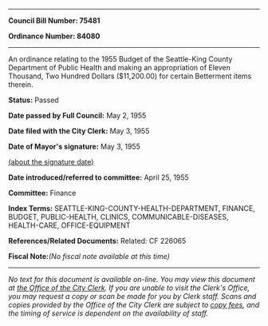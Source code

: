 

********

**Council Bill Number: 75481**
   
**Ordinance Number: 84080**
********

 An ordinance relating to the 1955 Budget of the Seattle-King County Department of Public Health and making an appropriation of Eleven Thousand, Two Hundred Dollars ($11,200.00) for certain Betterment items therein.

**Status:** Passed
   
**Date passed by Full Council:** May 2, 1955
   
**Date filed with the City Clerk:** May 3, 1955
   
**Date of Mayor's signature:** May 3, 1955
   
[(about the signature date)](/~public/approvaldate.htm)
   
   
   
**Date introduced/referred to committee:** April 25, 1955
   
**Committee:** Finance
   
   
**Index Terms:** SEATTLE-KING-COUNTY-HEALTH-DEPARTMENT, FINANCE, BUDGET, PUBLIC-HEALTH, CLINICS, COMMUNICABLE-DISEASES, HEALTH-CARE, OFFICE-EQUIPMENT

**References/Related Documents:** Related: CF 226065

**Fiscal Note:**_(No fiscal note available at this time)_
********

_No text for this document is available on-line. You may view this document at [the Office of the City Clerk](http://www.seattle.gov/leg/clerk/contactUs.htm). If you are unable to visit the Clerk's Office, you may request a copy or scan be made for you by Clerk staff. Scans and copies provided by the Office of the City Clerk are subject to [copy fees](http://clerk.seattle.gov/~public/clerkfees.htm), and the timing of service is dependent on the availability of staff._


